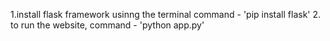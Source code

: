 1.install flask framework usinng the terminal command - 'pip install flask'
2. to run the website, command - 'python app.py'
